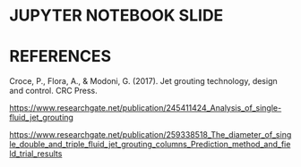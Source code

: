 # JUPYTER NOTEBOOK SLIDE

# REFERENCES
Croce, P., Flora, A., &amp; Modoni, G. (2017). Jet grouting technology, design and control. CRC Press.

https://www.researchgate.net/publication/245411424_Analysis_of_single-fluid_jet_grouting

https://www.researchgate.net/publication/259338518_The_diameter_of_single_double_and_triple_fluid_jet_grouting_columns_Prediction_method_and_field_trial_results
